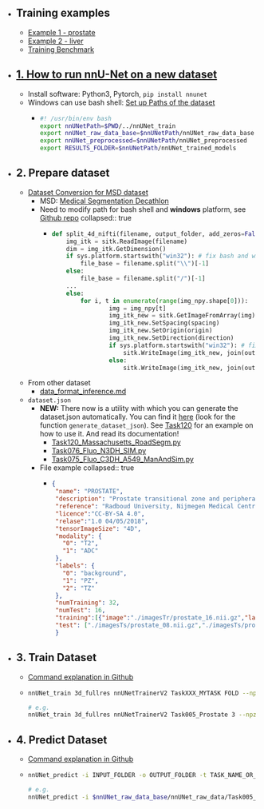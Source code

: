 - ## Training examples
	- [Example 1 - prostate](https://github.com/MIC-DKFZ/nnUNet/blob/master/documentation/inference_example_Prostate.md)
	- [Example 2 - liver](https://github.com/MIC-DKFZ/nnUNet/blob/master/documentation/training_example_Hippocampus.md)
	- [Training Benchmark](https://github.com/MIC-DKFZ/nnUNet/blob/master/documentation/expected_epoch_times.md)
- ## [1. How to run nnU-Net on a new dataset](https://github.com/MIC-DKFZ/nnUNet#how-to-run-nnu-net-on-a-new-dataset)
	- Install software: Python3, Pytorch, `pip install nnunet`
	- Windows can use bash shell: [Set up Paths of the dataset](https://github.com/MIC-DKFZ/nnUNet/blob/master/documentation/setting_up_paths.md)
		- ```bash
		  #! /usr/bin/env bash
		  export nnUNetPath=$PWD/../nnUNet_train
		  export nnUNet_raw_data_base=$nnUNetPath/nnUNet_raw_data_base
		  export nnUNet_preprocessed=$nnUNetPath/nnUNet_preprocessed
		  export RESULTS_FOLDER=$nnUNetPath/nnUNet_trained_models
		  ```
- ## 2. Prepare dataset
	- [Dataset Conversion for MSD dataset](https://github.com/MIC-DKFZ/nnUNet/blob/master/documentation/dataset_conversion.md)
		- MSD: [Medical Segmentation Decathlon](http://medicaldecathlon.com/)
		- Need to modify path for bash shell and **windows** platform, see [Github repo](https://github.com/Kexin-Wei/nnUNet)
		  collapsed:: true
			- ```python
			  def split_4d_nifti(filename, output_folder, add_zeros=False):
			      img_itk = sitk.ReadImage(filename)
			      dim = img_itk.GetDimension()
			      if sys.platform.startswith("win32"): # fix bash and windows path issue. replace / to \\
			          file_base = filename.split("\\")[-1]
			      else:
			          file_base = filename.split("/")[-1] 
			      ...
			      else:
			          for i, t in enumerate(range(img_npy.shape[0])):
			                  img = img_npy[t]
			                  img_itk_new = sitk.GetImageFromArray(img)
			                  img_itk_new.SetSpacing(spacing)
			                  img_itk_new.SetOrigin(origin)
			                  img_itk_new.SetDirection(direction)
			                  if sys.platform.startswith("win32"): # fix bash and windows path issue. replace / to \\
			                      sitk.WriteImage(img_itk_new, join(output_folder, file_base[:-7] + "_%04.0d.nii.gz" % i).replace("/","\\")) 
			                  else:
			                      sitk.WriteImage(img_itk_new, join(output_folder, file_base[:-7] + "_%04.0d.nii.gz" % i))             
			  ```
	- From other dataset
		- [data_format_inference.md](https://github.com/MIC-DKFZ/nnUNet/blob/master/documentation/data_format_inference.md)
	- `dataset.json`
		- **NEW:** There now is a utility with which you can generate the dataset.json automatically. You can find it [here](https://github.com/MIC-DKFZ/nnUNet/blob/master/nnunet/dataset_conversion/utils.py) (look for the function `generate_dataset_json`). See [Task120](https://github.com/MIC-DKFZ/nnUNet/blob/master/nnunet/dataset_conversion/Task120_Massachusetts_RoadSegm.py) for an example on how to use it. And read its documentation!
			- [Task120_Massachusetts_RoadSegm.py](https://github.com/MIC-DKFZ/nnUNet/blob/master/nnunet/dataset_conversion/Task120_Massachusetts_RoadSegm.py)
			- [Task076_Fluo_N3DH_SIM.py](https://github.com/MIC-DKFZ/nnUNet/blob/master/nnunet/dataset_conversion/Task076_Fluo_N3DH_SIM.py)
			- [Task075_Fluo_C3DH_A549_ManAndSim.py](https://github.com/MIC-DKFZ/nnUNet/blob/master/nnunet/dataset_conversion/Task075_Fluo_C3DH_A549_ManAndSim.py)
		- File example
		  collapsed:: true
			- ```json
			  { 
			   "name": "PROSTATE", 
			   "description": "Prostate transitional zone and peripheral zone segmentation",
			   "reference": "Radboud University, Nijmegen Medical Centre",
			   "licence":"CC-BY-SA 4.0",
			   "relase":"1.0 04/05/2018",
			   "tensorImageSize": "4D",
			   "modality": { 
			     "0": "T2", 
			     "1": "ADC"
			   }, 
			   "labels": { 
			     "0": "background", 
			     "1": "PZ", 
			     "2": "TZ"
			   }, 
			   "numTraining": 32, 
			   "numTest": 16,
			   "training":[{"image":"./imagesTr/prostate_16.nii.gz","label":"./labelsTr/prostate_16.nii.gz"},{"image":"./imagesTr/prostate_04.nii.gz","label":"./labelsTr/prostate_04.nii.gz"},...], 
			   "test": ["./imagesTs/prostate_08.nii.gz","./imagesTs/prostate_22.nii.gz","./imagesTs/prostate_30.nii.gz",...]
			   }
			  ```
- ## 3. Train Dataset
	- [Command explanation in Github](https://github.com/MIC-DKFZ/nnUNet#model-training)
	- ```bash
	  nnUNet_train 3d_fullres nnUNetTrainerV2 TaskXXX_MYTASK FOLD --npz
	  
	  # e.g.
	  nnUNet_train 3d_fullres nnUNetTrainerV2 Task005_Prostate 3 --npz
	  
	  ```
- ## 4. Predict Dataset
	- [Command explanation in Github](https://github.com/MIC-DKFZ/nnUNet#run-inference)
	- ```bash
	  nnUNet_predict -i INPUT_FOLDER -o OUTPUT_FOLDER -t TASK_NAME_OR_ID -m CONFIGURATION --save_npz
	  
	  # e.g.
	  nnUNet_predict -i $nnUNet_raw_data_base/nnUNet_raw_data/Task005_Prostate/imagesTs/ -o OUTPUT_DIRECTORY -t 5 -m 3d_fullres
	  ```